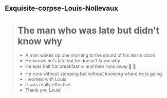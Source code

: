 ## Exquisite-corpse-Louis-Nollevaux

> # The man who was late but didn't know why
>
>- A man wakes up one morning to the sound of his alarm clock
>- He knows he's late but he doesn't know why
>- He eats half his breakfast :coffee: and then runs away :door: :running: 
>- He runs without stopping but without knowing where he is going
>- I worked with Louis
>- It was really effective
>- Thank you Louis!
